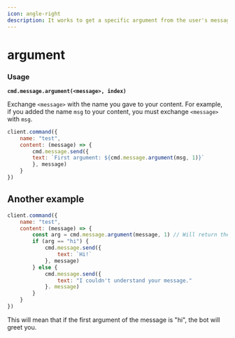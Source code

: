 ```yaml
---
icon: angle-right
description: It works to get a specific argument from the user's message.
---
```


# argument

### Usage

<pre class="language-javascript"><code class="lang-javascript"><strong>cmd.message.argument(&#x3C;message>, index)
</strong></code></pre>

Exchange `<message>` with the name you gave to your content. For example, if you added the name `msg` to your content, you must exchange `<message>` with `msg`.

```javascript
client.command({
    name: "test",
    content: (message) => {
        cmd.message.send({
        text: `First argument: ${cmd.message.argument(msg, 1)}`
        }, message)
    }
})
```

## Another example

```javascript
client.command({
    name: "test",
    content: (message) => {
        const arg = cmd.message.argument(message, 1) // Will return the first argument
        if (arg == "hi") {
            cmd.message.send({
                text: `Hi!`
            }, message)
        } else {
            cmd.message.send({
                text: "I couldn't understand your message."
            }. message)
        }
    }
})
```

This will mean that if the first argument of the message is "hi", the bot will greet you.
